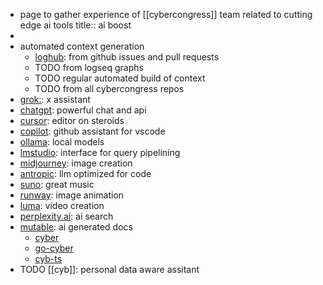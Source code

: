 - page to gather experience of [[cybercongress]] team related to cutting edge ai tools
  title:: ai boost
-
- automated context generation
	- [loghub](https://github.com/mastercyb/loghub): from github issues and pull requests
	- TODO from logseq graphs
	- TODO regular automated build of context
	- TODO from all cybercongress repos
- [grok:](https://x.com/grok?lang=en): x assistant
- [chatgpt](https://chatgpt.com/): powerful chat and api
- [cursor](https://www.cursor.com/features): editor on steroids
- [copilot](https://github.com/features/copilot): github assistant for vscode
- [ollama](https://ollama.com/): local models
- [lmstudio](https://www.google.com/search?q=llm+studio): interface for query pipelining
- [midjourney](https://www.midjourney.com/home): image creation
- [antropic](https://www.anthropic.com/): llm optimized for code
- [suno](https://suno.com): great music
- [runway](https://runwayml.com/product): image animation
- [luma](https://lumalabs.ai/dream-machine): video creation
- [perplexity.ai](http://perplexity.ai/discover): ai search
- [mutable](https://mutable.ai/): ai generated docs
	- [cyber](https://wiki.mutable.ai/cybercongress/cyber)
	- [go-cyber](https://wiki.mutable.ai/cybercongress/go-cyber)
	- [cyb-ts](https://wiki.mutable.ai/cybercongress/cyb-ts)
- TODO [[cyb]]: personal data aware assitant